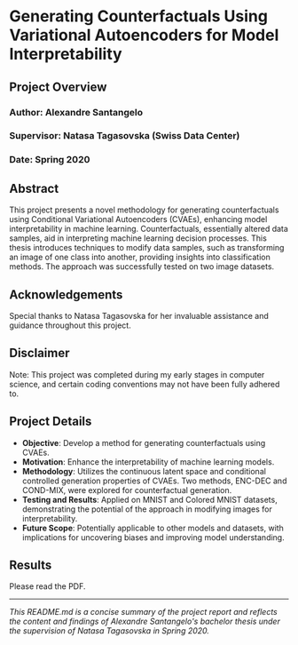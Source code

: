 # Generating Counterfactuals Using Variational Autoencoders for Model Interpretability

## Project Overview
### Author: Alexandre Santangelo
### Supervisor: Natasa Tagasovska (Swiss Data Center)
### Date: Spring 2020

## Abstract
This project presents a novel methodology for generating counterfactuals using Conditional Variational Autoencoders (CVAEs), enhancing model interpretability in machine learning. Counterfactuals, essentially altered data samples, aid in interpreting machine learning decision processes. This thesis introduces techniques to modify data samples, such as transforming an image of one class into another, providing insights into classification methods. The approach was successfully tested on two image datasets.

## Acknowledgements
Special thanks to Natasa Tagasovska for her invaluable assistance and guidance throughout this project.

## Disclaimer
Note: This project was completed during my early stages in computer science, and certain coding conventions may not have been fully adhered to.

## Project Details
- **Objective**: Develop a method for generating counterfactuals using CVAEs.
- **Motivation**: Enhance the interpretability of machine learning models.
- **Methodology**: Utilizes the continuous latent space and conditional controlled generation properties of CVAEs. Two methods, ENC-DEC and COND-MIX, were explored for counterfactual generation.
- **Testing and Results**: Applied on MNIST and Colored MNIST datasets, demonstrating the potential of the approach in modifying images for interpretability.
- **Future Scope**: Potentially applicable to other models and datasets, with implications for uncovering biases and improving model understanding.

## Results 
Please read the PDF.

---

_This README.md is a concise summary of the project report and reflects the content and findings of Alexandre Santangelo's bachelor thesis under the supervision of Natasa Tagasovska in Spring 2020._
